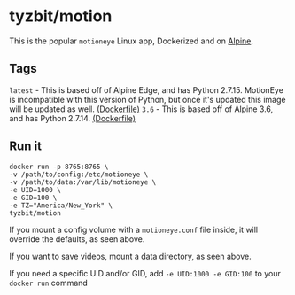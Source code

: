# tyzbit/motion

This is the popular `motioneye` Linux app, Dockerized and on [Alpine](https://alpinelinux.org/about/).

Tags
----
`latest` - This is based off of Alpine Edge, and has Python 2.7.15.  MotionEye is incompatible with this version of Python, but once it's updated this image will be updated as well. [(Dockerfile)](https://github.com/tyzbit/motioneye/blob/master/Dockerfile)
`3.6` - This is based off of Alpine 3.6, and has Python 2.7.14. [(Dockerfile)](https://github.com/tyzbit/motioneye/blob/3.6/Dockerfile)

Run it
------
    docker run -p 8765:8765 \
    -v /path/to/config:/etc/motioneye \
    -v /path/to/data:/var/lib/motioneye \
    -e UID=1000 \
    -e GID=100 \
    -e TZ="America/New_York" \
    tyzbit/motion

If you mount a config volume with a `motioneye.conf` file inside, it will override the defaults, as seen above.

If you want to save videos, mount a data directory, as seen above.

If you need a specific UID and/or GID, add `-e UID:1000 -e GID:100` to your `docker run` command
